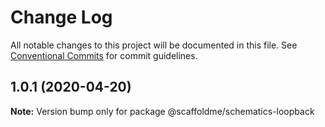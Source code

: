 # Change Log

All notable changes to this project will be documented in this file.
See [Conventional Commits](https://conventionalcommits.org) for commit guidelines.

## 1.0.1 (2020-04-20)

**Note:** Version bump only for package @scaffoldme/schematics-loopback
